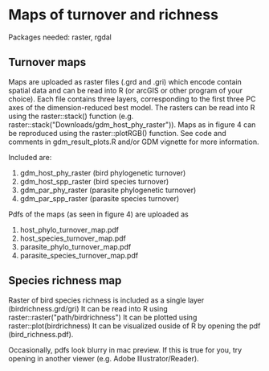 # Maps of turnover and richness
Packages needed: raster, rgdal
## Turnover maps
Maps are uploaded as raster files (.grd and .gri) which encode contain spatial data and can be read into R (or arcGIS or other program of your choice). Each file contains three layers, corresponding to the first three PC axes of the dimension-reduced best model. The rasters can be read into R using the raster::stack() function (e.g. raster::stack("Downloads/gdm_host_phy_raster")). Maps as in figure 4 can be reproduced using the raster::plotRGB() function. See code and comments in gdm_result_plots.R and/or GDM vignette for more information. 

Included are: 
1. gdm_host_phy_raster (bird phylogenetic turnover) 
2. gdm_host_spp_raster (bird species turnover) 
3. gdm_par_phy_raster (parasite phylogenetic turnover)
4. gdm_par_spp_raster (parasite species turnover)

Pdfs of the maps (as seen in figure 4) are uploaded as 
1. host_phylo_turnover_map.pdf
2. host_species_turnover_map.pdf
3. parasite_phylo_turnover_map.pdf
4. parasite_species_turnover_map.pdf

## Species richness map
Raster of bird species richness is included as a single layer (birdrichness.grd/gri)
It can be read into R using raster::raster("path/birdrichness")
It can be plotted using raster::plot(birdrichness)
It can be visualized ouside of R by opening the pdf (bird_richness.pdf). 

Occasionally, pdfs look blurry in mac preview. If this is true for you, try opening in another viewer (e.g. Adobe Illustrator/Reader). 
